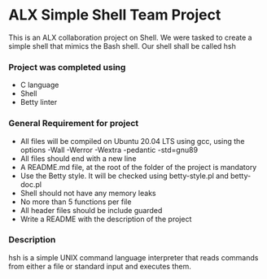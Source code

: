 # ALX Simple Shell Team Project
This is an ALX collaboration project on Shell. We were tasked to create a simple shell that mimics the Bash shell. Our shell shall be called hsh
### Project was completed using
* C language
* Shell
* Betty linter
### General Requirement for project
* All files will be compiled on Ubuntu 20.04 LTS using gcc, using the options -Wall -Werror -Wextra -pedantic -std=gnu89
* All files should end with a new line
* A README.md file, at the root of the folder of the project is mandatory
* Use the Betty style. It will be checked using betty-style.pl and betty-doc.pl
* Shell should not have any memory leaks
* No more than 5 functions per file
* All header files should be include guarded
* Write a README with the description of the project
### Description
hsh is a simple UNIX command language interpreter that reads commands from either a file or standard input and executes them.
